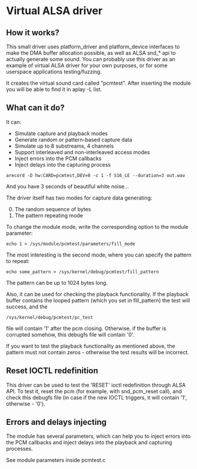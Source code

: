 # Virtual ALSA driver
## How it works?
This small driver uses platform_driver and platform_device interfaces to
make the DMA buffer allocation possible, as well as ALSA snd_\* api to
actually generate some sound. You can probably use this driver as an
example of virtual ALSA driver for your own purposes, or for some userspace applications testing/fuzzing.

It creates the virtual sound card called "pcmtest". After inserting the module
you will be able to find it in aplay -L list.

## What can it do?
It can:

- Simulate capture and playback modes
- Generate random or pattern-based capture data
- Simulate up to 8 substreams, 4 channels
- Support interleaved and non-interleaved access modes
- Inject errors into the PCM callbacks
- Inject delays into the capturing process

```
arecord -D hw:CARD=pcmtest,DEV=0 -c 1 -f S16_LE --duration=3 out.wav
```
And you have 3 seconds of beautiful white noise...

The driver itself has two modes for capture data generating:

0. The random sequence of bytes
1. The pattern repeating mode

To change the module mode, write the corresponding option to the module parameter:
```
echo 1 > /sys/module/pcmtest/parameters/fill_mode
```
The most interesting is the second mode, where you can specify the pattern to repeat:
```
echo some_pattern > /sys/kernel/debug/pcmtest/fill_pattern
```
The pattern can be up to 1024 bytes long.

Also, it can be used for checking the playback functionality.
If the playback buffer contains the looped pattern (which you set in fill_pattern) the test will
success, and the
```
/sys/kernel/debug/pcmtest/pc_test
```
file will contain '1' after the pcm closing. Otherwise, if the buffer is
corrupted somehow, this debugfs file will contain '0'.

If you want to test the playback functionality as mentioned above, the pattern must not contain
zeros - otherwise the test results will be incorrect.
## Reset IOCTL redefinition
This driver can be used to test the 'RESET' ioctl redefinition through ALSA API. To test it, reset
the pcm (for example, with snd_pcm_reset call), and check this debugfs file (in case if the new
IOCTL triggers, it will contain '1', otherwise - '0').

## Errors and delays injecting
The module has several parameters, which can help you to inject errors into the PCM callbacks and
inject delays into the playback and capturing processes.

See module parameters inside pcmtest.c
